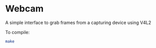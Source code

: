Webcam
======

A simple interface to grab frames from a capturing device using V4L2

To compile:
```bash
make
```

